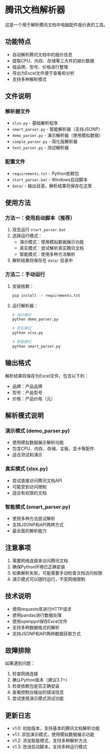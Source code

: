 # 腾讯文档解析器

这是一个用于解析腾讯文档中电脑配件报价表的工具。

## 功能特点

- 自动解析腾讯文档中的报价信息
- 提取CPU、内存、存储等三大件的报价数据
- 按品牌、型号、价格进行整理
- 导出为Excel文件便于查看和分析
- 支持多种解析模式

## 文件说明

### 解析器文件
- `xlsx.py` - 基础解析程序
- `smart_parser.py` - 智能解析器（支持JSONP）
- `demo_parser.py` - 演示解析器（使用模拟数据）
- `simple_parser.py` - 简化版解析器
- `test_parser.py` - 测试解析器

### 配置文件
- `requirements.txt` - Python依赖包
- `start_parser.bat` - Windows启动脚本
- `data/` - 输出目录，解析结果将保存在这里

## 使用方法

### 方法一：使用启动脚本（推荐）

1. 双击运行 `start_parser.bat`
2. 选择运行模式：
   - 演示模式：使用模拟数据展示功能
   - 真实模式：尝试解析真实腾讯文档
   - 智能模式：使用多种方法解析
3. 解析结果将保存在 `data/` 目录中

### 方法二：手动运行

1. 安装依赖：
   ```bash
   pip install -r requirements.txt
   ```

2. 运行解析器：
   ```bash
   # 演示模式
   python demo_parser.py
   
   # 真实模式
   python xlsx.py
   
   # 智能模式
   python smart_parser.py
   ```

## 输出格式

解析结果将保存为Excel文件，包含以下列：
- 品牌：产品品牌
- 型号：产品型号
- 价格：产品价格（元）

## 解析模式说明

### 演示模式 (demo_parser.py)
- 使用模拟数据展示解析功能
- 包含CPU、内存、存储、主板、显卡等配件
- 适合测试和演示

### 真实模式 (xlsx.py)
- 尝试直接访问腾讯文档API
- 可能受到访问限制
- 适合有权限的文档

### 智能模式 (smart_parser.py)
- 使用多种方法尝试解析
- 支持JSONP和API两种方式
- 最全面的解析能力

## 注意事项

1. 需要网络连接来访问腾讯文档
2. 确保Python环境已正确安装
3. 如果解析失败，可能需要手动检查文档访问权限
4. 演示模式可以随时运行，不受网络限制

## 技术说明

- 使用requests库进行HTTP请求
- 使用pandas进行数据处理
- 使用openpyxl保存Excel文件
- 支持多种数据格式的解析
- 支持JSONP和API两种数据获取方式

## 故障排除

如果遇到问题：

1. 检查网络连接
2. 确认Python版本（建议3.7+）
3. 检查依赖包是否正确安装
4. 查看控制台输出的错误信息
5. 尝试使用演示模式测试功能

## 更新日志

- v1.0: 初始版本，支持基本的腾讯文档解析功能
- v1.1: 添加演示模式，使用模拟数据展示功能
- v1.2: 添加智能模式，支持多种解析方法
- v1.3: 改进启动脚本，支持多种运行模式 